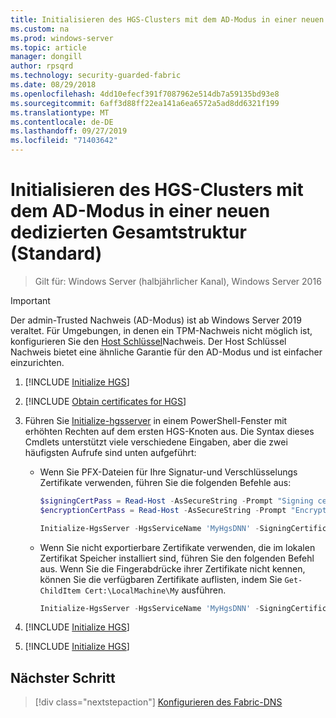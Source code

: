 ```yaml
---
title: Initialisieren des HGS-Clusters mit dem AD-Modus in einer neuen dedizierten Gesamtstruktur (Standard)
ms.custom: na
ms.prod: windows-server
ms.topic: article
manager: dongill
author: rpsqrd
ms.technology: security-guarded-fabric
ms.date: 08/29/2018
ms.openlocfilehash: 4dd10efecf391f7087962e514db7a59135bd93e8
ms.sourcegitcommit: 6aff3d88ff22ea141a6ea6572a5ad8dd6321f199
ms.translationtype: MT
ms.contentlocale: de-DE
ms.lasthandoff: 09/27/2019
ms.locfileid: "71403642"
---
```

# <a name="initialize-the-hgs-cluster-using-ad-mode-in-a-new-dedicated-forest-default"></a>Initialisieren des HGS-Clusters mit dem AD-Modus in einer neuen dedizierten Gesamtstruktur (Standard)

>Gilt für: Windows Server (halbjährlicher Kanal), Windows Server 2016

>[!IMPORTANT]
>Der admin-Trusted Nachweis (AD-Modus) ist ab Windows Server 2019 veraltet. Für Umgebungen, in denen ein TPM-Nachweis nicht möglich ist, konfigurieren Sie den [Host Schlüssel](guarded-fabric-initialize-hgs-key-mode-default.md)Nachweis. Der Host Schlüssel Nachweis bietet eine ähnliche Garantie für den AD-Modus und ist einfacher einzurichten. 

1.  [!INCLUDE [Initialize HGS](../../../includes/guarded-fabric-initialize-hgs-default-step-one.md)] 
2.  [!INCLUDE [Obtain certificates for HGS](../../../includes/guarded-fabric-initialize-hgs-default-step-two.md)]

3.  Führen Sie [Initialize-hgsserver](https://technet.microsoft.com/library/mt652185.aspx) in einem PowerShell-Fenster mit erhöhten Rechten auf dem ersten HGS-Knoten aus. Die Syntax dieses Cmdlets unterstützt viele verschiedene Eingaben, aber die zwei häufigsten Aufrufe sind unten aufgeführt:

    -   Wenn Sie PFX-Dateien für Ihre Signatur-und Verschlüsselungs Zertifikate verwenden, führen Sie die folgenden Befehle aus:

        ```powershell
        $signingCertPass = Read-Host -AsSecureString -Prompt "Signing certificate password"
        $encryptionCertPass = Read-Host -AsSecureString -Prompt "Encryption certificate password"

        Initialize-HgsServer -HgsServiceName 'MyHgsDNN' -SigningCertificatePath '.\signCert.pfx' -SigningCertificatePassword $signingCertPass -EncryptionCertificatePath '.\encCert.pfx' -EncryptionCertificatePassword $encryptionCertPass -TrustActiveDirectory
        ```

    -   Wenn Sie nicht exportierbare Zertifikate verwenden, die im lokalen Zertifikat Speicher installiert sind, führen Sie den folgenden Befehl aus. Wenn Sie die Fingerabdrücke ihrer Zertifikate nicht kennen, können Sie die verfügbaren Zertifikate auflisten, indem Sie `Get-ChildItem Cert:\LocalMachine\My` ausführen.

        ```powershell
        Initialize-HgsServer -HgsServiceName 'MyHgsDNN' -SigningCertificateThumbprint '1A2B3C4D5E6F...' -EncryptionCertificateThumbprint '0F9E8D7C6B5A...' --TrustActiveDirectory
        ```

4.  [!INCLUDE [Initialize HGS](../../../includes/guarded-fabric-initialize-hgs-default-step-four.md)]  

5.  [!INCLUDE [Initialize HGS](../../../includes/guarded-fabric-initialize-hgs-default-step-five.md)]

## <a name="next-step"></a>Nächster Schritt

> [!div class="nextstepaction"]
> [Konfigurieren des Fabric-DNS](guarded-fabric-configuring-fabric-dns-ad.md)